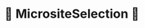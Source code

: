 # 💜 <neuro>MicrositeSelection </neuro>💜

<!-- - Choose the particular side of the stump -->

<!-- @include: /../Placeholder_NeuroProfile.md -->